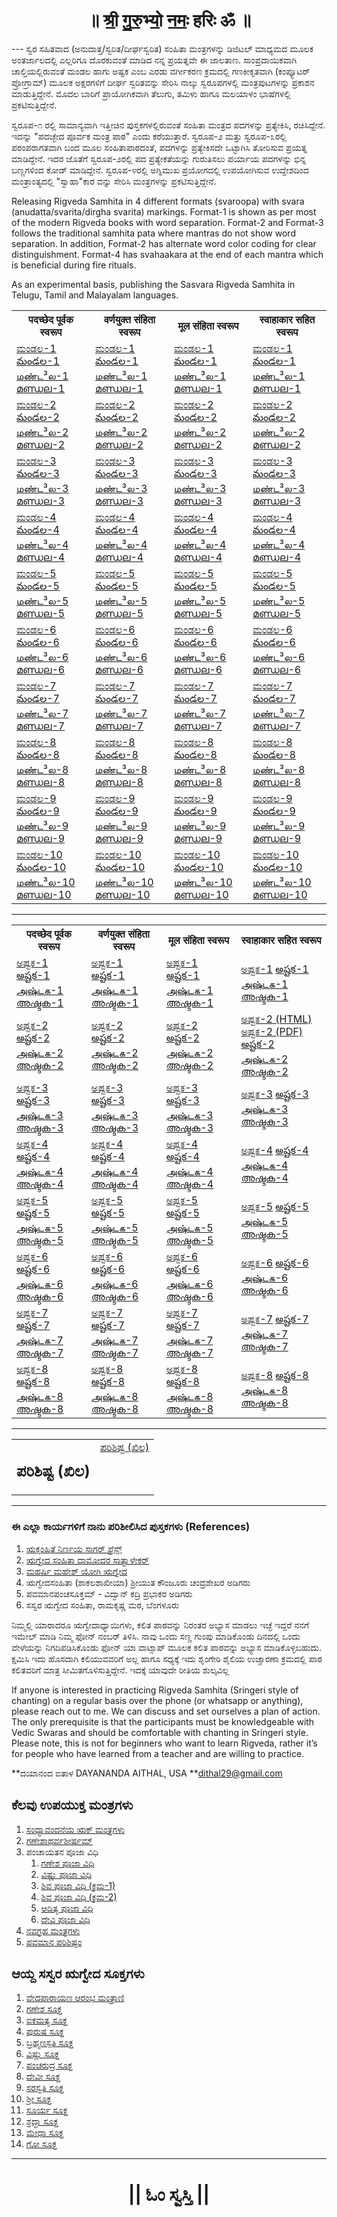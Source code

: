 <center><h1>॥ श्री॒ गु॒रु॒भ्यो॒ न॒मः॒ हरिः ॐ ॥</h1></center>
---
ಸ್ವರ ಸಹಿತವಾದ (ಅನುದಾತ್ತ/ಸ್ವರಿತ/ದೀರ್ಘಸ್ವರಿತ) ಸಂಹಿತಾ ಮಂತ್ರಗಳನ್ನು ಡಿಜಿಟಲ್ ಮಾಧ್ಯಮದ ಮೂಲಕ ಅಂತರ್ಜಾಲದಲ್ಲಿ ಎಲ್ಲರಿಗೂ ದೊರಕುವಂತೆ ಮಾಡಿದ ನನ್ನ ಪ್ರಯತ್ನವೇ ಈ ಜಾಲತಾಣ. ಸಾಂಪ್ರದಾಯಿಕವಾಗಿ ಚಾಲ್ತಿಯಲ್ಲಿರುವಂತೆ ಮಂಡಲ ಹಾಗು ಅಷ್ಟಕ ಎಂಬ ಎರಡು ವರ್ಗೀಕರಣ ಕ್ರಮದಲ್ಲಿ ಗಣಕೀಕೃತವಾಗಿ (ಕಂಪ್ಯೂಟರ್ ಪ್ರೋಗ್ರಾಮ್) ಮೂಲಕ ಅಕ್ಷರಗಳಿಗೆ ದೀರ್ಘ ಸ್ವರಿತವನ್ನು ಸೇರಿಸಿ ನಾಲ್ಕು ಸ್ವರೂಪಗಳಲ್ಲಿ ಮಂತ್ರಪುಟಗಳನ್ನು ಪ್ರಕಾಶನ ಮಾಡುತ್ತಿದ್ದೇನೆ. ಮೊದಲ ಬಾರಿಗೆ ಪ್ರಾಯೋಗಿಕವಾಗಿ ತೆಲುಗು, ತಮಿಳು ಹಾಗೂ ಮಲಯಾಳಂ ಭಾಷೆಗಳಲ್ಲಿ ಪ್ರಕಟಿಸುತ್ತಿದ್ದೇನೆ.

ಸ್ವರೂಪ-೧ ರಲ್ಲಿ ಸಾಮಾನ್ಯವಾಗಿ ಇತ್ತೀಚಿನ ಪುಸ್ತಕಗಳಲ್ಲಿರುವಂತೆ ಸಂಹಿತಾ ಮಂತ್ರದ ಪದಗಳನ್ನು ಪ್ರತ್ಯೇಕಿಸಿ, ರಚಿಸಿದ್ದೇನೆ. ಇದನ್ನು "ಪದಚ್ಛೇದ ಪೂರ್ವಕ ಮಂತ್ರ ಪಾಠ" ಎಂದು ಕರೆಯುತ್ತಾರೆ. ಸ್ವರೂಪ-೨ ಮತ್ತು ಸ್ವರೂಪ-೩ರಲ್ಲಿ ಪರಂಪರಾಗತವಾಗಿ ಬಂದ ಮೂಲ ಸಂಹಿತಾಪಾಠದಂತೆ, ಪದಗಳನ್ನು ಪ್ರತ್ಯೇಕಿಸದೇ ಒಟ್ಟಾಗಿಸಿ ತೋರಿಸುವ ಪ್ರಯತ್ನ ಮಾಡಿದ್ದೇನೆ. ಇದರ ಜೊತೆಗೆ ಸ್ವರೂಪ-೨ರಲ್ಲಿ ಪದ ಪ್ರತ್ಯೇಕತೆಯನ್ನು ಗುರುತಿಸಲು ಪರ್ಯಾಯ ಪದಗಳನ್ನು ಭಿನ್ನ ಬಣ್ಣಗಳಿಂದ ಕೋಡ್ ಮಾಡಿದ್ದೇನೆ. ಸ್ವರೂಪ-೪ರಲ್ಲಿ ಅಗ್ನಿಮುಖ ಪ್ರಯೋಗದಲ್ಲಿ ಉಪಯೋಗಿಸುವ ಉದ್ದೇಶದಿಂದ ಮಂತ್ರಾಂತ್ಯದಲ್ಲಿ "ಸ್ವಾಹಾ"ಕಾರ ವನ್ನು ಸೇರಿಸಿ ಮಂತ್ರಗಳನ್ನು ಪ್ರಕಟಿಸುತ್ತಿದ್ದೇನೆ.

Releasing Rigveda Samhita in 4 different formats (svaroopa) with svara (anudatta/svarita/dirgha svarita) markings. Format-1 is shown as per most of the modern Rigveda books with word separation. Format-2 and Format-3 follows the traditional samhita pata where mantras do not show word separation. In addition, Format-2 has alternate word color coding for clear distinguishment. Format-4 has svahaakara at the end of each mantra which is beneficial during fire rituals.

As an experimental basis, publishing the Sasvara Rigveda Samhita in Telugu, Tamil and Malayalam languages.

<table style="width:100%">
	<tr>
		<th>पदच्छेद पूर्वक स्वरूप</th>
		<th>वर्णयुक्त संहिता स्वरूप</th>
		<th>मूल संहिता स्वरूप</th>
		<th>स्वाहाकार सहित स्वरूप</th>
	</tr>
	<tr>
		<td>
			<a href="https://daithal.github.io/saswara-rigveda/Rigveda/SamhitaPatha/Kannada/Mandala/Format1/RVS-Kannada-F1-M01.html">ಮಂಡಲ-1</a>
			<a href="https://daithal.github.io/saswara-rigveda/Rigveda/SamhitaPatha/Telugu/Mandala/Format1/RVS-Telugu-F1-M01.html">మండల-1</a>
			<a href="https://daithal.github.io/saswara-rigveda/Rigveda/SamhitaPatha/Tamil/Mandala/Format1/RVS-Tamil-F1-M01.html">மண்ட³ல-1</a>
			<a href="https://daithal.github.io/saswara-rigveda/Rigveda/SamhitaPatha/Malayalam/Mandala/Format1/RVS-Malayalam-F1-M01.html">മണ്ഡല-1</a>
		</td>
		<td>
			<a href="https://daithal.github.io/saswara-rigveda/Rigveda/SamhitaPatha/Kannada/Mandala/Format2/RVS-Kannada-F2-M01.html">ಮಂಡಲ-1</a>
			<a href="https://daithal.github.io/saswara-rigveda/Rigveda/SamhitaPatha/Telugu/Mandala/Format2/RVS-Telugu-F2-M01.html">మండల-1</a>
			<a href="https://daithal.github.io/saswara-rigveda/Rigveda/SamhitaPatha/Tamil/Mandala/Format2/RVS-Tamil-F2-M01.html">மண்ட³ல-1</a>
			<a href="https://daithal.github.io/saswara-rigveda/Rigveda/SamhitaPatha/Malayalam/Mandala/Format2/RVS-Malayalam-F2-M01.html">മണ്ഡല-1</a>
		</td>
		<td>
			<a href="https://daithal.github.io/saswara-rigveda/Rigveda/SamhitaPatha/Kannada/Mandala/Format3/RVS-Kannada-F3-M01.html">ಮಂಡಲ-1</a>
			<a href="https://daithal.github.io/saswara-rigveda/Rigveda/SamhitaPatha/Telugu/Mandala/Format3/RVS-Telugu-F3-M01.html">మండల-1</a>
			<a href="https://daithal.github.io/saswara-rigveda/Rigveda/SamhitaPatha/Tamil/Mandala/Format3/RVS-Tamil-F3-M01.html">மண்ட³ல-1</a>
			<a href="https://daithal.github.io/saswara-rigveda/Rigveda/SamhitaPatha/Malayalam/Mandala/Format3/RVS-Malayalam-F3-M01.html">മണ്ഡല-1</a>
		</td>
		<td>
			<a href="https://daithal.github.io/saswara-rigveda/Rigveda/SamhitaPatha/Kannada/Mandala/Format4/RVS-Kannada-F4-M01.html">ಮಂಡಲ-1</a>
			<a href="https://daithal.github.io/saswara-rigveda/Rigveda/SamhitaPatha/Telugu/Mandala/Format4/RVS-Telugu-F4-M01.html">మండల-1</a>
			<a href="https://daithal.github.io/saswara-rigveda/Rigveda/SamhitaPatha/Tamil/Mandala/Format4/RVS-Tamil-F4-M01.html">மண்ட³ல-1</a>
			<a href="https://daithal.github.io/saswara-rigveda/Rigveda/SamhitaPatha/Malayalam/Mandala/Format4/RVS-Malayalam-F4-M01.html">മണ്ഡല-1</a>
		</td>
	</tr>
	<tr>
		<td>
			<a href="https://daithal.github.io/saswara-rigveda/Rigveda/SamhitaPatha/Kannada/Mandala/Format1/RVS-Kannada-F1-M02.html">ಮಂಡಲ-2</a>
			<a href="https://daithal.github.io/saswara-rigveda/Rigveda/SamhitaPatha/Telugu/Mandala/Format1/RVS-Telugu-F1-M02.html">మండల-2</a>
			<a href="https://daithal.github.io/saswara-rigveda/Rigveda/SamhitaPatha/Tamil/Mandala/Format1/RVS-Tamil-F1-M02.html">மண்ட³ல-2</a>
			<a href="https://daithal.github.io/saswara-rigveda/Rigveda/SamhitaPatha/Malayalam/Mandala/Format1/RVS-Malayalam-F1-M02.html">മണ്ഡല-2</a>
		</td>
		<td>
			<a href="https://daithal.github.io/saswara-rigveda/Rigveda/SamhitaPatha/Kannada/Mandala/Format2/RVS-Kannada-F2-M02.html">ಮಂಡಲ-2</a>
			<a href="https://daithal.github.io/saswara-rigveda/Rigveda/SamhitaPatha/Telugu/Mandala/Format2/RVS-Telugu-F2-M02.html">మండల-2</a>
			<a href="https://daithal.github.io/saswara-rigveda/Rigveda/SamhitaPatha/Tamil/Mandala/Format2/RVS-Tamil-F2-M02.html">மண்ட³ல-2</a>
			<a href="https://daithal.github.io/saswara-rigveda/Rigveda/SamhitaPatha/Malayalam/Mandala/Format2/RVS-Malayalam-F2-M02.html">മണ്ഡല-2</a>
		</td>
		<td>
			<a href="https://daithal.github.io/saswara-rigveda/Rigveda/SamhitaPatha/Kannada/Mandala/Format3/RVS-Kannada-F3-M02.html">ಮಂಡಲ-2</a>
			<a href="https://daithal.github.io/saswara-rigveda/Rigveda/SamhitaPatha/Telugu/Mandala/Format3/RVS-Telugu-F3-M02.html">మండల-2</a>
			<a href="https://daithal.github.io/saswara-rigveda/Rigveda/SamhitaPatha/Tamil/Mandala/Format3/RVS-Tamil-F3-M02.html">மண்ட³ல-2</a>
			<a href="https://daithal.github.io/saswara-rigveda/Rigveda/SamhitaPatha/Malayalam/Mandala/Format3/RVS-Malayalam-F3-M02.html">മണ്ഡല-2</a>
		</td>
		<td>
			<a href="https://daithal.github.io/saswara-rigveda/Rigveda/SamhitaPatha/Kannada/Mandala/Format4/RVS-Kannada-F4-M02.html">ಮಂಡಲ-2</a>
			<a href="https://daithal.github.io/saswara-rigveda/Rigveda/SamhitaPatha/Telugu/Mandala/Format4/RVS-Telugu-F4-M02.html">మండల-2</a>
			<a href="https://daithal.github.io/saswara-rigveda/Rigveda/SamhitaPatha/Tamil/Mandala/Format4/RVS-Tamil-F4-M02.html">மண்ட³ல-2</a>
			<a href="https://daithal.github.io/saswara-rigveda/Rigveda/SamhitaPatha/Malayalam/Mandala/Format4/RVS-Malayalam-F4-M02.html">മണ്ഡല-2</a>
		</td>
	</tr>
	<tr>
		<td>
			<a href="https://daithal.github.io/saswara-rigveda/Rigveda/SamhitaPatha/Kannada/Mandala/Format1/RVS-Kannada-F1-M03.html">ಮಂಡಲ-3</a>
			<a href="https://daithal.github.io/saswara-rigveda/Rigveda/SamhitaPatha/Telugu/Mandala/Format1/RVS-Telugu-F1-M03.html">మండల-3</a>
			<a href="https://daithal.github.io/saswara-rigveda/Rigveda/SamhitaPatha/Tamil/Mandala/Format1/RVS-Tamil-F1-M03.html">மண்ட³ல-3</a>
			<a href="https://daithal.github.io/saswara-rigveda/Rigveda/SamhitaPatha/Malayalam/Mandala/Format1/RVS-Malayalam-F1-M03.html">മണ്ഡല-3</a>
		</td>
		<td>
			<a href="https://daithal.github.io/saswara-rigveda/Rigveda/SamhitaPatha/Kannada/Mandala/Format2/RVS-Kannada-F2-M03.html">ಮಂಡಲ-3</a>
			<a href="https://daithal.github.io/saswara-rigveda/Rigveda/SamhitaPatha/Telugu/Mandala/Format2/RVS-Telugu-F2-M03.html">మండల-3</a>
			<a href="https://daithal.github.io/saswara-rigveda/Rigveda/SamhitaPatha/Tamil/Mandala/Format2/RVS-Tamil-F2-M03.html">மண்ட³ல-3</a>
			<a href="https://daithal.github.io/saswara-rigveda/Rigveda/SamhitaPatha/Malayalam/Mandala/Format2/RVS-Malayalam-F2-M03.html">മണ്ഡല-3</a>
		</td>
		<td>
			<a href="https://daithal.github.io/saswara-rigveda/Rigveda/SamhitaPatha/Kannada/Mandala/Format3/RVS-Kannada-F3-M03.html">ಮಂಡಲ-3</a>
			<a href="https://daithal.github.io/saswara-rigveda/Rigveda/SamhitaPatha/Telugu/Mandala/Format3/RVS-Telugu-F3-M03.html">మండల-3</a>
			<a href="https://daithal.github.io/saswara-rigveda/Rigveda/SamhitaPatha/Tamil/Mandala/Format3/RVS-Tamil-F3-M03.html">மண்ட³ல-3</a>
			<a href="https://daithal.github.io/saswara-rigveda/Rigveda/SamhitaPatha/Malayalam/Mandala/Format3/RVS-Malayalam-F3-M03.html">മണ്ഡല-3</a>
		</td>
		<td>
			<a href="https://daithal.github.io/saswara-rigveda/Rigveda/SamhitaPatha/Kannada/Mandala/Format4/RVS-Kannada-F4-M03.html">ಮಂಡಲ-3</a>
			<a href="https://daithal.github.io/saswara-rigveda/Rigveda/SamhitaPatha/Telugu/Mandala/Format4/RVS-Telugu-F4-M03.html">మండల-3</a>
			<a href="https://daithal.github.io/saswara-rigveda/Rigveda/SamhitaPatha/Tamil/Mandala/Format4/RVS-Tamil-F4-M03.html">மண்ட³ல-3</a>
			<a href="https://daithal.github.io/saswara-rigveda/Rigveda/SamhitaPatha/Malayalam/Mandala/Format4/RVS-Malayalam-F4-M03.html">മണ്ഡല-3</a>
		</td>
	</tr>
	<tr>
		<td>
			<a href="https://daithal.github.io/saswara-rigveda/Rigveda/SamhitaPatha/Kannada/Mandala/Format1/RVS-Kannada-F1-M04.html">ಮಂಡಲ-4</a>
			<a href="https://daithal.github.io/saswara-rigveda/Rigveda/SamhitaPatha/Telugu/Mandala/Format1/RVS-Telugu-F1-M04.html">మండల-4</a>
			<a href="https://daithal.github.io/saswara-rigveda/Rigveda/SamhitaPatha/Tamil/Mandala/Format1/RVS-Tamil-F1-M04.html">மண்ட³ல-4</a>
			<a href="https://daithal.github.io/saswara-rigveda/Rigveda/SamhitaPatha/Malayalam/Mandala/Format1/RVS-Malayalam-F1-M04.html">മണ്ഡല-4</a>
		</td>
		<td>
			<a href="https://daithal.github.io/saswara-rigveda/Rigveda/SamhitaPatha/Kannada/Mandala/Format2/RVS-Kannada-F2-M04.html">ಮಂಡಲ-4</a>
			<a href="https://daithal.github.io/saswara-rigveda/Rigveda/SamhitaPatha/Telugu/Mandala/Format2/RVS-Telugu-F2-M04.html">మండల-4</a>
			<a href="https://daithal.github.io/saswara-rigveda/Rigveda/SamhitaPatha/Tamil/Mandala/Format2/RVS-Tamil-F2-M04.html">மண்ட³ல-4</a>
			<a href="https://daithal.github.io/saswara-rigveda/Rigveda/SamhitaPatha/Malayalam/Mandala/Format2/RVS-Malayalam-F2-M04.html">മണ്ഡല-4</a>
		</td>
		<td>
			<a href="https://daithal.github.io/saswara-rigveda/Rigveda/SamhitaPatha/Kannada/Mandala/Format3/RVS-Kannada-F3-M04.html">ಮಂಡಲ-4</a>
			<a href="https://daithal.github.io/saswara-rigveda/Rigveda/SamhitaPatha/Telugu/Mandala/Format3/RVS-Telugu-F3-M04.html">మండల-4</a>
			<a href="https://daithal.github.io/saswara-rigveda/Rigveda/SamhitaPatha/Tamil/Mandala/Format3/RVS-Tamil-F3-M04.html">மண்ட³ல-4</a>
			<a href="https://daithal.github.io/saswara-rigveda/Rigveda/SamhitaPatha/Malayalam/Mandala/Format3/RVS-Malayalam-F3-M04.html">മണ്ഡല-4</a>
		</td>
		<td>
			<a href="https://daithal.github.io/saswara-rigveda/Rigveda/SamhitaPatha/Kannada/Mandala/Format4/RVS-Kannada-F4-M04.html">ಮಂಡಲ-4</a>
			<a href="https://daithal.github.io/saswara-rigveda/Rigveda/SamhitaPatha/Telugu/Mandala/Format4/RVS-Telugu-F4-M04.html">మండల-4</a>
			<a href="https://daithal.github.io/saswara-rigveda/Rigveda/SamhitaPatha/Tamil/Mandala/Format4/RVS-Tamil-F4-M04.html">மண்ட³ல-4</a>
			<a href="https://daithal.github.io/saswara-rigveda/Rigveda/SamhitaPatha/Malayalam/Mandala/Format4/RVS-Malayalam-F4-M04.html">മണ്ഡല-4</a>
		</td>
	</tr>
	<tr>
		<td>
			<a href="https://daithal.github.io/saswara-rigveda/Rigveda/SamhitaPatha/Kannada/Mandala/Format1/RVS-Kannada-F1-M05.html">ಮಂಡಲ-5</a>
			<a href="https://daithal.github.io/saswara-rigveda/Rigveda/SamhitaPatha/Telugu/Mandala/Format1/RVS-Telugu-F1-M05.html">మండల-5</a>
			<a href="https://daithal.github.io/saswara-rigveda/Rigveda/SamhitaPatha/Tamil/Mandala/Format1/RVS-Tamil-F1-M05.html">மண்ட³ல-5</a>
			<a href="https://daithal.github.io/saswara-rigveda/Rigveda/SamhitaPatha/Malayalam/Mandala/Format1/RVS-Malayalam-F1-M05.html">മണ്ഡല-5</a>
		</td>
		<td>
			<a href="https://daithal.github.io/saswara-rigveda/Rigveda/SamhitaPatha/Kannada/Mandala/Format2/RVS-Kannada-F2-M05.html">ಮಂಡಲ-5</a>
			<a href="https://daithal.github.io/saswara-rigveda/Rigveda/SamhitaPatha/Telugu/Mandala/Format2/RVS-Telugu-F2-M05.html">మండల-5</a>
			<a href="https://daithal.github.io/saswara-rigveda/Rigveda/SamhitaPatha/Tamil/Mandala/Format2/RVS-Tamil-F2-M05.html">மண்ட³ல-5</a>
			<a href="https://daithal.github.io/saswara-rigveda/Rigveda/SamhitaPatha/Malayalam/Mandala/Format2/RVS-Malayalam-F2-M05.html">മണ്ഡല-5</a>
		</td>
		<td>
			<a href="https://daithal.github.io/saswara-rigveda/Rigveda/SamhitaPatha/Kannada/Mandala/Format3/RVS-Kannada-F3-M05.html">ಮಂಡಲ-5</a>
			<a href="https://daithal.github.io/saswara-rigveda/Rigveda/SamhitaPatha/Telugu/Mandala/Format3/RVS-Telugu-F3-M05.html">మండల-5</a>
			<a href="https://daithal.github.io/saswara-rigveda/Rigveda/SamhitaPatha/Tamil/Mandala/Format3/RVS-Tamil-F3-M05.html">மண்ட³ல-5</a>
			<a href="https://daithal.github.io/saswara-rigveda/Rigveda/SamhitaPatha/Malayalam/Mandala/Format3/RVS-Malayalam-F3-M05.html">മണ്ഡല-5</a>
		</td>
		<td>
			<a href="https://daithal.github.io/saswara-rigveda/Rigveda/SamhitaPatha/Kannada/Mandala/Format4/RVS-Kannada-F4-M05.html">ಮಂಡಲ-5</a>
			<a href="https://daithal.github.io/saswara-rigveda/Rigveda/SamhitaPatha/Telugu/Mandala/Format4/RVS-Telugu-F4-M05.html">మండల-5</a>
			<a href="https://daithal.github.io/saswara-rigveda/Rigveda/SamhitaPatha/Tamil/Mandala/Format4/RVS-Tamil-F4-M05.html">மண்ட³ல-5</a>
			<a href="https://daithal.github.io/saswara-rigveda/Rigveda/SamhitaPatha/Malayalam/Mandala/Format4/RVS-Malayalam-F4-M05.html">മണ്ഡല-5</a>
		</td>
	</tr>
	<tr>
		<td>
			<a href="https://daithal.github.io/saswara-rigveda/Rigveda/SamhitaPatha/Kannada/Mandala/Format1/RVS-Kannada-F1-M06.html">ಮಂಡಲ-6</a>
			<a href="https://daithal.github.io/saswara-rigveda/Rigveda/SamhitaPatha/Telugu/Mandala/Format1/RVS-Telugu-F1-M06.html">మండల-6</a>
			<a href="https://daithal.github.io/saswara-rigveda/Rigveda/SamhitaPatha/Tamil/Mandala/Format1/RVS-Tamil-F1-M06.html">மண்ட³ல-6</a>
			<a href="https://daithal.github.io/saswara-rigveda/Rigveda/SamhitaPatha/Malayalam/Mandala/Format1/RVS-Malayalam-F1-M06.html">മണ്ഡല-6</a>
		</td>
		<td>
			<a href="https://daithal.github.io/saswara-rigveda/Rigveda/SamhitaPatha/Kannada/Mandala/Format2/RVS-Kannada-F2-M06.html">ಮಂಡಲ-6</a>
			<a href="https://daithal.github.io/saswara-rigveda/Rigveda/SamhitaPatha/Telugu/Mandala/Format2/RVS-Telugu-F2-M06.html">మండల-6</a>
			<a href="https://daithal.github.io/saswara-rigveda/Rigveda/SamhitaPatha/Tamil/Mandala/Format2/RVS-Tamil-F2-M06.html">மண்ட³ல-6</a>
			<a href="https://daithal.github.io/saswara-rigveda/Rigveda/SamhitaPatha/Malayalam/Mandala/Format2/RVS-Malayalam-F2-M06.html">മണ്ഡല-6</a>
		</td>
		<td>
			<a href="https://daithal.github.io/saswara-rigveda/Rigveda/SamhitaPatha/Kannada/Mandala/Format3/RVS-Kannada-F3-M06.html">ಮಂಡಲ-6</a>
			<a href="https://daithal.github.io/saswara-rigveda/Rigveda/SamhitaPatha/Telugu/Mandala/Format3/RVS-Telugu-F3-M06.html">మండల-6</a>
			<a href="https://daithal.github.io/saswara-rigveda/Rigveda/SamhitaPatha/Tamil/Mandala/Format3/RVS-Tamil-F3-M06.html">மண்ட³ல-6</a>
			<a href="https://daithal.github.io/saswara-rigveda/Rigveda/SamhitaPatha/Malayalam/Mandala/Format3/RVS-Malayalam-F3-M06.html">മണ്ഡല-6</a>
		</td>
		<td>
			<a href="https://daithal.github.io/saswara-rigveda/Rigveda/SamhitaPatha/Kannada/Mandala/Format4/RVS-Kannada-F4-M06.html">ಮಂಡಲ-6</a>
			<a href="https://daithal.github.io/saswara-rigveda/Rigveda/SamhitaPatha/Telugu/Mandala/Format4/RVS-Telugu-F4-M06.html">మండల-6</a>
			<a href="https://daithal.github.io/saswara-rigveda/Rigveda/SamhitaPatha/Tamil/Mandala/Format4/RVS-Tamil-F4-M06.html">மண்ட³ல-6</a>
			<a href="https://daithal.github.io/saswara-rigveda/Rigveda/SamhitaPatha/Malayalam/Mandala/Format4/RVS-Malayalam-F4-M06.html">മണ്ഡല-6</a>
		</td>
	</tr>
	<tr>
		<td>
			<a href="https://daithal.github.io/saswara-rigveda/Rigveda/SamhitaPatha/Kannada/Mandala/Format1/RVS-Kannada-F1-M07.html">ಮಂಡಲ-7</a>
			<a href="https://daithal.github.io/saswara-rigveda/Rigveda/SamhitaPatha/Telugu/Mandala/Format1/RVS-Telugu-F1-M07.html">మండల-7</a>
			<a href="https://daithal.github.io/saswara-rigveda/Rigveda/SamhitaPatha/Tamil/Mandala/Format1/RVS-Tamil-F1-M07.html">மண்ட³ல-7</a>
			<a href="https://daithal.github.io/saswara-rigveda/Rigveda/SamhitaPatha/Malayalam/Mandala/Format1/RVS-Malayalam-F1-M07.html">മണ്ഡല-7</a>
		</td>
		<td>
			<a href="https://daithal.github.io/saswara-rigveda/Rigveda/SamhitaPatha/Kannada/Mandala/Format2/RVS-Kannada-F2-M07.html">ಮಂಡಲ-7</a>
			<a href="https://daithal.github.io/saswara-rigveda/Rigveda/SamhitaPatha/Telugu/Mandala/Format2/RVS-Telugu-F2-M07.html">మండల-7</a>
			<a href="https://daithal.github.io/saswara-rigveda/Rigveda/SamhitaPatha/Tamil/Mandala/Format2/RVS-Tamil-F2-M07.html">மண்ட³ல-7</a>
			<a href="https://daithal.github.io/saswara-rigveda/Rigveda/SamhitaPatha/Malayalam/Mandala/Format2/RVS-Malayalam-F2-M07.html">മണ്ഡല-7</a>
		</td>
		<td>
			<a href="https://daithal.github.io/saswara-rigveda/Rigveda/SamhitaPatha/Kannada/Mandala/Format3/RVS-Kannada-F3-M07.html">ಮಂಡಲ-7</a>
			<a href="https://daithal.github.io/saswara-rigveda/Rigveda/SamhitaPatha/Telugu/Mandala/Format3/RVS-Telugu-F3-M07.html">మండల-7</a>
			<a href="https://daithal.github.io/saswara-rigveda/Rigveda/SamhitaPatha/Tamil/Mandala/Format3/RVS-Tamil-F3-M07.html">மண்ட³ல-7</a>
			<a href="https://daithal.github.io/saswara-rigveda/Rigveda/SamhitaPatha/Malayalam/Mandala/Format3/RVS-Malayalam-F3-M07.html">മണ്ഡല-7</a>
		</td>
		<td>
			<a href="https://daithal.github.io/saswara-rigveda/Rigveda/SamhitaPatha/Kannada/Mandala/Format4/RVS-Kannada-F4-M07.html">ಮಂಡಲ-7</a>
			<a href="https://daithal.github.io/saswara-rigveda/Rigveda/SamhitaPatha/Telugu/Mandala/Format4/RVS-Telugu-F4-M07.html">మండల-7</a>
			<a href="https://daithal.github.io/saswara-rigveda/Rigveda/SamhitaPatha/Tamil/Mandala/Format4/RVS-Tamil-F4-M07.html">மண்ட³ல-7</a>
			<a href="https://daithal.github.io/saswara-rigveda/Rigveda/SamhitaPatha/Malayalam/Mandala/Format4/RVS-Malayalam-F4-M07.html">മണ്ഡല-7</a>
		</td>
	</tr>
	<tr>
		<td>
			<a href="https://daithal.github.io/saswara-rigveda/Rigveda/SamhitaPatha/Kannada/Mandala/Format1/RVS-Kannada-F1-M08.html">ಮಂಡಲ-8</a>
			<a href="https://daithal.github.io/saswara-rigveda/Rigveda/SamhitaPatha/Telugu/Mandala/Format1/RVS-Telugu-F1-M08.html">మండల-8</a>
			<a href="https://daithal.github.io/saswara-rigveda/Rigveda/SamhitaPatha/Tamil/Mandala/Format1/RVS-Tamil-F1-M08.html">மண்ட³ல-8</a>
			<a href="https://daithal.github.io/saswara-rigveda/Rigveda/SamhitaPatha/Malayalam/Mandala/Format1/RVS-Malayalam-F1-M08.html">മണ്ഡല-8</a>
		</td>
		<td>
			<a href="https://daithal.github.io/saswara-rigveda/Rigveda/SamhitaPatha/Kannada/Mandala/Format2/RVS-Kannada-F2-M08.html">ಮಂಡಲ-8</a>
			<a href="https://daithal.github.io/saswara-rigveda/Rigveda/SamhitaPatha/Telugu/Mandala/Format2/RVS-Telugu-F2-M08.html">మండల-8</a>
			<a href="https://daithal.github.io/saswara-rigveda/Rigveda/SamhitaPatha/Tamil/Mandala/Format2/RVS-Tamil-F2-M08.html">மண்ட³ல-8</a>
			<a href="https://daithal.github.io/saswara-rigveda/Rigveda/SamhitaPatha/Malayalam/Mandala/Format2/RVS-Malayalam-F2-M08.html">മണ്ഡല-8</a>
		</td>
		<td>
			<a href="https://daithal.github.io/saswara-rigveda/Rigveda/SamhitaPatha/Kannada/Mandala/Format3/RVS-Kannada-F3-M08.html">ಮಂಡಲ-8</a>
			<a href="https://daithal.github.io/saswara-rigveda/Rigveda/SamhitaPatha/Telugu/Mandala/Format3/RVS-Telugu-F3-M08.html">మండల-8</a>
			<a href="https://daithal.github.io/saswara-rigveda/Rigveda/SamhitaPatha/Tamil/Mandala/Format3/RVS-Tamil-F3-M08.html">மண்ட³ல-8</a>
			<a href="https://daithal.github.io/saswara-rigveda/Rigveda/SamhitaPatha/Malayalam/Mandala/Format3/RVS-Malayalam-F3-M08.html">മണ്ഡല-8</a>
		</td>
		<td>
			<a href="https://daithal.github.io/saswara-rigveda/Rigveda/SamhitaPatha/Kannada/Mandala/Format4/RVS-Kannada-F4-M08.html">ಮಂಡಲ-8</a>
			<a href="https://daithal.github.io/saswara-rigveda/Rigveda/SamhitaPatha/Telugu/Mandala/Format4/RVS-Telugu-F4-M08.html">మండల-8</a>
			<a href="https://daithal.github.io/saswara-rigveda/Rigveda/SamhitaPatha/Tamil/Mandala/Format4/RVS-Tamil-F4-M08.html">மண்ட³ல-8</a>
			<a href="https://daithal.github.io/saswara-rigveda/Rigveda/SamhitaPatha/Malayalam/Mandala/Format4/RVS-Malayalam-F4-M08.html">മണ്ഡല-8</a>
		</td>
	</tr>
	<tr>
		<td>
			<a href="https://daithal.github.io/saswara-rigveda/Rigveda/SamhitaPatha/Kannada/Mandala/Format1/RVS-Kannada-F1-M09.html">ಮಂಡಲ-9</a>
			<a href="https://daithal.github.io/saswara-rigveda/Rigveda/SamhitaPatha/Telugu/Mandala/Format1/RVS-Telugu-F1-M09.html">మండల-9</a>
			<a href="https://daithal.github.io/saswara-rigveda/Rigveda/SamhitaPatha/Tamil/Mandala/Format1/RVS-Tamil-F1-M09.html">மண்ட³ல-9</a>
			<a href="https://daithal.github.io/saswara-rigveda/Rigveda/SamhitaPatha/Malayalam/Mandala/Format1/RVS-Malayalam-F1-M09.html">മണ്ഡല-9</a>
		</td>
		<td>
			<a href="https://daithal.github.io/saswara-rigveda/Rigveda/SamhitaPatha/Kannada/Mandala/Format2/RVS-Kannada-F2-M09.html">ಮಂಡಲ-9</a>
			<a href="https://daithal.github.io/saswara-rigveda/Rigveda/SamhitaPatha/Telugu/Mandala/Format2/RVS-Telugu-F2-M09.html">మండల-9</a>
			<a href="https://daithal.github.io/saswara-rigveda/Rigveda/SamhitaPatha/Tamil/Mandala/Format2/RVS-Tamil-F2-M09.html">மண்ட³ல-9</a>
			<a href="https://daithal.github.io/saswara-rigveda/Rigveda/SamhitaPatha/Malayalam/Mandala/Format2/RVS-Malayalam-F2-M09.html">മണ്ഡല-9</a>
		</td>
		<td>
			<a href="https://daithal.github.io/saswara-rigveda/Rigveda/SamhitaPatha/Kannada/Mandala/Format3/RVS-Kannada-F3-M09.html">ಮಂಡಲ-9</a>
			<a href="https://daithal.github.io/saswara-rigveda/Rigveda/SamhitaPatha/Telugu/Mandala/Format3/RVS-Telugu-F3-M09.html">మండల-9</a>
			<a href="https://daithal.github.io/saswara-rigveda/Rigveda/SamhitaPatha/Tamil/Mandala/Format3/RVS-Tamil-F3-M09.html">மண்ட³ல-9</a>
			<a href="https://daithal.github.io/saswara-rigveda/Rigveda/SamhitaPatha/Malayalam/Mandala/Format3/RVS-Malayalam-F3-M09.html">മണ്ഡല-9</a>
		</td>
		<td>
			<a href="https://daithal.github.io/saswara-rigveda/Rigveda/SamhitaPatha/Kannada/Mandala/Format4/RVS-Kannada-F4-M09.html">ಮಂಡಲ-9</a>
			<a href="https://daithal.github.io/saswara-rigveda/Rigveda/SamhitaPatha/Telugu/Mandala/Format4/RVS-Telugu-F4-M09.html">మండల-9</a>
			<a href="https://daithal.github.io/saswara-rigveda/Rigveda/SamhitaPatha/Tamil/Mandala/Format4/RVS-Tamil-F4-M09.html">மண்ட³ல-9</a>
			<a href="https://daithal.github.io/saswara-rigveda/Rigveda/SamhitaPatha/Malayalam/Mandala/Format4/RVS-Malayalam-F4-M09.html">മണ്ഡല-9</a>
		</td>
	</tr>
	<tr>
		<td>
			<a href="https://daithal.github.io/saswara-rigveda/Rigveda/SamhitaPatha/Kannada/Mandala/Format1/RVS-Kannada-F1-M10.html">ಮಂಡಲ-10</a>
			<a href="https://daithal.github.io/saswara-rigveda/Rigveda/SamhitaPatha/Telugu/Mandala/Format1/RVS-Telugu-F1-M10.html">మండల-10</a>
			<a href="https://daithal.github.io/saswara-rigveda/Rigveda/SamhitaPatha/Tamil/Mandala/Format1/RVS-Tamil-F1-M10.html">மண்ட³ல-10</a>
			<a href="https://daithal.github.io/saswara-rigveda/Rigveda/SamhitaPatha/Malayalam/Mandala/Format1/RVS-Malayalam-F1-M10.html">മണ്ഡല-10</a>
		</td>
		<td>
			<a href="https://daithal.github.io/saswara-rigveda/Rigveda/SamhitaPatha/Kannada/Mandala/Format2/RVS-Kannada-F2-M10.html">ಮಂಡಲ-10</a>
			<a href="https://daithal.github.io/saswara-rigveda/Rigveda/SamhitaPatha/Telugu/Mandala/Format2/RVS-Telugu-F2-M10.html">మండల-10</a>
			<a href="https://daithal.github.io/saswara-rigveda/Rigveda/SamhitaPatha/Tamil/Mandala/Format2/RVS-Tamil-F2-M10.html">மண்ட³ல-10</a>
			<a href="https://daithal.github.io/saswara-rigveda/Rigveda/SamhitaPatha/Malayalam/Mandala/Format2/RVS-Malayalam-F2-M10.html">മണ്ഡല-10</a>
		</td>
		<td>
			<a href="https://daithal.github.io/saswara-rigveda/Rigveda/SamhitaPatha/Kannada/Mandala/Format3/RVS-Kannada-F3-M10.html">ಮಂಡಲ-10</a>
			<a href="https://daithal.github.io/saswara-rigveda/Rigveda/SamhitaPatha/Telugu/Mandala/Format3/RVS-Telugu-F3-M10.html">మండల-10</a>
			<a href="https://daithal.github.io/saswara-rigveda/Rigveda/SamhitaPatha/Tamil/Mandala/Format3/RVS-Tamil-F3-M10.html">மண்ட³ல-10</a>
			<a href="https://daithal.github.io/saswara-rigveda/Rigveda/SamhitaPatha/Malayalam/Mandala/Format3/RVS-Malayalam-F3-M10.html">മണ്ഡല-10</a>
		</td>
		<td>
			<a href="https://daithal.github.io/saswara-rigveda/Rigveda/SamhitaPatha/Kannada/Mandala/Format4/RVS-Kannada-F4-M10.html">ಮಂಡಲ-10</a>
			<a href="https://daithal.github.io/saswara-rigveda/Rigveda/SamhitaPatha/Telugu/Mandala/Format4/RVS-Telugu-F4-M10.html">మండల-10</a>
			<a href="https://daithal.github.io/saswara-rigveda/Rigveda/SamhitaPatha/Tamil/Mandala/Format4/RVS-Tamil-F4-M10.html">மண்ட³ல-10</a>
			<a href="https://daithal.github.io/saswara-rigveda/Rigveda/SamhitaPatha/Malayalam/Mandala/Format4/RVS-Malayalam-F4-M10.html">മണ്ഡല-10</a>
		</td>
	</tr>
</table>

<hr>

<table style="width:100%">
	<tr>
		<th>पदच्छेद पूर्वक स्वरूप</th>
		<th>वर्णयुक्त संहिता स्वरूप</th>
		<th>मूल संहिता स्वरूप</th>
		<th>स्वाहाकार सहित स्वरूप</th>
	</tr>
	<tr>
		<td>
			<a href="https://daithal.github.io/saswara-rigveda/Rigveda/SamhitaPatha/Kannada/Ashtaka/Format1/RVS-Kannada-F1-A01.html">ಅಷ್ಟಕ-1</a>
			<a href="https://daithal.github.io/saswara-rigveda/Rigveda/SamhitaPatha/Telugu/Ashtaka/Format1/RVS-Telugu-F1-A01.html">అష్టక-1</a>
			<a href="https://daithal.github.io/saswara-rigveda/Rigveda/SamhitaPatha/Tamil/Ashtaka/Format1/RVS-Tamil-F1-A01.html">அஷ்டக-1</a>
			<a href="https://daithal.github.io/saswara-rigveda/Rigveda/SamhitaPatha/Malayalam/Ashtaka/Format1/RVS-Malayalam-F1-A01.html">അഷ്ടക-1</a>
		</td>
		<td>
			<a href="https://daithal.github.io/saswara-rigveda/Rigveda/SamhitaPatha/Kannada/Ashtaka/Format2/RVS-Kannada-F2-A01.html">ಅಷ್ಟಕ-1</a>
			<a href="https://daithal.github.io/saswara-rigveda/Rigveda/SamhitaPatha/Telugu/Ashtaka/Format2/RVS-Telugu-F2-A01.html">అష్టక-1</a>
			<a href="https://daithal.github.io/saswara-rigveda/Rigveda/SamhitaPatha/Tamil/Ashtaka/Format2/RVS-Tamil-F2-A01.html">அஷ்டக-1</a>
			<a href="https://daithal.github.io/saswara-rigveda/Rigveda/SamhitaPatha/Malayalam/Ashtaka/Format2/RVS-Malayalam-F2-A01.html">അഷ്ടക-1</a>
		</td>
		<td>
			<a href="https://daithal.github.io/saswara-rigveda/Rigveda/SamhitaPatha/Kannada/Ashtaka/Format3/RVS-Kannada-F3-A01.html">ಅಷ್ಟಕ-1</a>
			<a href="https://daithal.github.io/saswara-rigveda/Rigveda/SamhitaPatha/Telugu/Ashtaka/Format3/RVS-Telugu-F3-A01.html">అష్టక-1</a>
			<a href="https://daithal.github.io/saswara-rigveda/Rigveda/SamhitaPatha/Tamil/Ashtaka/Format3/RVS-Tamil-F3-A01.html">அஷ்டக-1</a>
			<a href="https://daithal.github.io/saswara-rigveda/Rigveda/SamhitaPatha/Malayalam/Ashtaka/Format3/RVS-Malayalam-F3-A01.html">അഷ്ടക-1</a>
		</td>
		<td>
			<a href="https://daithal.github.io/saswara-rigveda/Rigveda/SamhitaPatha/Kannada/Ashtaka/Format4/RVS-Kannada-F4-A01.html">ಅಷ್ಟಕ-1</a>
			<a href="https://daithal.github.io/saswara-rigveda/Rigveda/SamhitaPatha/Telugu/Ashtaka/Format4/RVS-Telugu-F4-A01.html">అష్టక-1</a>
			<a href="https://daithal.github.io/saswara-rigveda/Rigveda/SamhitaPatha/Tamil/Ashtaka/Format4/RVS-Tamil-F4-A01.html">அஷ்டக-1</a>
			<a href="https://daithal.github.io/saswara-rigveda/Rigveda/SamhitaPatha/Malayalam/Ashtaka/Format4/RVS-Malayalam-F4-A01.html">അഷ്ടക-1</a>
		</td>
	</tr>
	<tr>
		<td>
			<a href="https://daithal.github.io/saswara-rigveda/Rigveda/SamhitaPatha/Kannada/Ashtaka/Format1/RVS-Kannada-F1-A02.html">ಅಷ್ಟಕ-2</a>
			<a href="https://daithal.github.io/saswara-rigveda/Rigveda/SamhitaPatha/Telugu/Ashtaka/Format1/RVS-Telugu-F1-A02.html">అష్టక-2</a>
			<a href="https://daithal.github.io/saswara-rigveda/Rigveda/SamhitaPatha/Tamil/Ashtaka/Format1/RVS-Tamil-F1-A02.html">அஷ்டக-2</a>
			<a href="https://daithal.github.io/saswara-rigveda/Rigveda/SamhitaPatha/Malayalam/Ashtaka/Format1/RVS-Malayalam-F1-A02.html">അഷ്ടക-2</a>
		</td>
		<td>
			<a href="https://daithal.github.io/saswara-rigveda/Rigveda/SamhitaPatha/Kannada/Ashtaka/Format2/RVS-Kannada-F2-A02.html">ಅಷ್ಟಕ-2</a>
			<a href="https://daithal.github.io/saswara-rigveda/Rigveda/SamhitaPatha/Telugu/Ashtaka/Format2/RVS-Telugu-F2-A02.html">అష్టక-2</a>
			<a href="https://daithal.github.io/saswara-rigveda/Rigveda/SamhitaPatha/Tamil/Ashtaka/Format2/RVS-Tamil-F2-A02.html">அஷ்டக-2</a>
			<a href="https://daithal.github.io/saswara-rigveda/Rigveda/SamhitaPatha/Malayalam/Ashtaka/Format2/RVS-Malayalam-F2-A02.html">അഷ്ടക-2</a>
		</td>
		<td>
			<a href="https://daithal.github.io/saswara-rigveda/Rigveda/SamhitaPatha/Kannada/Ashtaka/Format3/RVS-Kannada-F3-A02.html">ಅಷ್ಟಕ-2</a>
			<a href="https://daithal.github.io/saswara-rigveda/Rigveda/SamhitaPatha/Telugu/Ashtaka/Format3/RVS-Telugu-F3-A02.html">అష్టక-2</a>
			<a href="https://daithal.github.io/saswara-rigveda/Rigveda/SamhitaPatha/Tamil/Ashtaka/Format3/RVS-Tamil-F3-A02.html">அஷ்டக-2</a>
			<a href="https://daithal.github.io/saswara-rigveda/Rigveda/SamhitaPatha/Malayalam/Ashtaka/Format3/RVS-Malayalam-F3-A02.html">അഷ്ടക-2</a>
		</td>
		<td>
			<a href="https://daithal.github.io/saswara-rigveda/Rigveda/SamhitaPatha/Kannada/Ashtaka/Format4/RVS-Kannada-F4-A02.html">ಅಷ್ಟಕ-2 (HTML)</a>
			<a href="https://daithal.github.io/saswara-rigveda/Rigveda/SamhitaPatha/Kannada/Ashtaka/Format4/RVS-Kannada-F4-A02.pdf">ಅಷ್ಟಕ-2 (PDF)</a>
			<a href="https://daithal.github.io/saswara-rigveda/Rigveda/SamhitaPatha/Telugu/Ashtaka/Format4/RVS-Telugu-F4-A02.html">అష్టక-2</a>
			<a href="https://daithal.github.io/saswara-rigveda/Rigveda/SamhitaPatha/Tamil/Ashtaka/Format4/RVS-Tamil-F4-A02.html">அஷ்டக-2</a>
			<a href="https://daithal.github.io/saswara-rigveda/Rigveda/SamhitaPatha/Malayalam/Ashtaka/Format4/RVS-Malayalam-F4-A02.html">അഷ്ടക-2</a>
		</td>
	</tr>
	<tr>
		<td>
			<a href="https://daithal.github.io/saswara-rigveda/Rigveda/SamhitaPatha/Kannada/Ashtaka/Format1/RVS-Kannada-F1-A03.html">ಅಷ್ಟಕ-3</a>
			<a href="https://daithal.github.io/saswara-rigveda/Rigveda/SamhitaPatha/Telugu/Ashtaka/Format1/RVS-Telugu-F1-A03.html">అష్టక-3</a>
			<a href="https://daithal.github.io/saswara-rigveda/Rigveda/SamhitaPatha/Tamil/Ashtaka/Format1/RVS-Tamil-F1-A03.html">அஷ்டக-3</a>
			<a href="https://daithal.github.io/saswara-rigveda/Rigveda/SamhitaPatha/Malayalam/Ashtaka/Format1/RVS-Malayalam-F1-A03.html">അഷ്ടക-3</a>
		</td>
		<td>
			<a href="https://daithal.github.io/saswara-rigveda/Rigveda/SamhitaPatha/Kannada/Ashtaka/Format2/RVS-Kannada-F2-A03.html">ಅಷ್ಟಕ-3</a>
			<a href="https://daithal.github.io/saswara-rigveda/Rigveda/SamhitaPatha/Telugu/Ashtaka/Format2/RVS-Telugu-F2-A03.html">అష్టక-3</a>
			<a href="https://daithal.github.io/saswara-rigveda/Rigveda/SamhitaPatha/Tamil/Ashtaka/Format2/RVS-Tamil-F2-A03.html">அஷ்டக-3</a>
			<a href="https://daithal.github.io/saswara-rigveda/Rigveda/SamhitaPatha/Malayalam/Ashtaka/Format2/RVS-Malayalam-F2-A03.html">അഷ്ടക-3</a>
		</td>
		<td>
			<a href="https://daithal.github.io/saswara-rigveda/Rigveda/SamhitaPatha/Kannada/Ashtaka/Format3/RVS-Kannada-F3-A03.html">ಅಷ್ಟಕ-3</a>
			<a href="https://daithal.github.io/saswara-rigveda/Rigveda/SamhitaPatha/Telugu/Ashtaka/Format3/RVS-Telugu-F3-A03.html">అష్టక-3</a>
			<a href="https://daithal.github.io/saswara-rigveda/Rigveda/SamhitaPatha/Tamil/Ashtaka/Format3/RVS-Tamil-F3-A03.html">அஷ்டக-3</a>
			<a href="https://daithal.github.io/saswara-rigveda/Rigveda/SamhitaPatha/Malayalam/Ashtaka/Format3/RVS-Malayalam-F3-A03.html">അഷ്ടക-3</a>
		</td>
		<td>
			<a href="https://daithal.github.io/saswara-rigveda/Rigveda/SamhitaPatha/Kannada/Ashtaka/Format4/RVS-Kannada-F4-A03.html">ಅಷ್ಟಕ-3</a>
			<a href="https://daithal.github.io/saswara-rigveda/Rigveda/SamhitaPatha/Telugu/Ashtaka/Format4/RVS-Telugu-F4-A03.html">అష్టక-3</a>
			<a href="https://daithal.github.io/saswara-rigveda/Rigveda/SamhitaPatha/Tamil/Ashtaka/Format4/RVS-Tamil-F4-A03.html">அஷ்டக-3</a>
			<a href="https://daithal.github.io/saswara-rigveda/Rigveda/SamhitaPatha/Malayalam/Ashtaka/Format4/RVS-Malayalam-F4-A03.html">അഷ്ടക-3</a>
		</td>
	</tr>
	<tr>
		<td>
			<a href="https://daithal.github.io/saswara-rigveda/Rigveda/SamhitaPatha/Kannada/Ashtaka/Format1/RVS-Kannada-F1-A04.html">ಅಷ್ಟಕ-4</a>
			<a href="https://daithal.github.io/saswara-rigveda/Rigveda/SamhitaPatha/Telugu/Ashtaka/Format1/RVS-Telugu-F1-A04.html">అష్టక-4</a>
			<a href="https://daithal.github.io/saswara-rigveda/Rigveda/SamhitaPatha/Tamil/Ashtaka/Format1/RVS-Tamil-F1-A04.html">அஷ்டக-4</a>
			<a href="https://daithal.github.io/saswara-rigveda/Rigveda/SamhitaPatha/Malayalam/Ashtaka/Format1/RVS-Malayalam-F1-A04.html">അഷ്ടക-4</a>
		</td>
		<td>
			<a href="https://daithal.github.io/saswara-rigveda/Rigveda/SamhitaPatha/Kannada/Ashtaka/Format2/RVS-Kannada-F2-A04.html">ಅಷ್ಟಕ-4</a>
			<a href="https://daithal.github.io/saswara-rigveda/Rigveda/SamhitaPatha/Telugu/Ashtaka/Format2/RVS-Telugu-F2-A04.html">అష్టక-4</a>
			<a href="https://daithal.github.io/saswara-rigveda/Rigveda/SamhitaPatha/Tamil/Ashtaka/Format2/RVS-Tamil-F2-A04.html">அஷ்டக-4</a>
			<a href="https://daithal.github.io/saswara-rigveda/Rigveda/SamhitaPatha/Malayalam/Ashtaka/Format2/RVS-Malayalam-F2-A04.html">അഷ്ടക-4</a>
		</td>
		<td>
			<a href="https://daithal.github.io/saswara-rigveda/Rigveda/SamhitaPatha/Kannada/Ashtaka/Format3/RVS-Kannada-F3-A04.html">ಅಷ್ಟಕ-4</a>
			<a href="https://daithal.github.io/saswara-rigveda/Rigveda/SamhitaPatha/Telugu/Ashtaka/Format3/RVS-Telugu-F3-A04.html">అష్టక-4</a>
			<a href="https://daithal.github.io/saswara-rigveda/Rigveda/SamhitaPatha/Tamil/Ashtaka/Format3/RVS-Tamil-F3-A04.html">அஷ்டக-4</a>
			<a href="https://daithal.github.io/saswara-rigveda/Rigveda/SamhitaPatha/Malayalam/Ashtaka/Format3/RVS-Malayalam-F3-A04.html">അഷ്ടക-4</a>
		</td>
		<td>
			<a href="https://daithal.github.io/saswara-rigveda/Rigveda/SamhitaPatha/Kannada/Ashtaka/Format4/RVS-Kannada-F4-A04.html">ಅಷ್ಟಕ-4</a>
			<a href="https://daithal.github.io/saswara-rigveda/Rigveda/SamhitaPatha/Telugu/Ashtaka/Format4/RVS-Telugu-F4-A04.html">అష్టక-4</a>
			<a href="https://daithal.github.io/saswara-rigveda/Rigveda/SamhitaPatha/Tamil/Ashtaka/Format4/RVS-Tamil-F4-A04.html">அஷ்டக-4</a>
			<a href="https://daithal.github.io/saswara-rigveda/Rigveda/SamhitaPatha/Malayalam/Ashtaka/Format4/RVS-Malayalam-F4-A04.html">അഷ്ടക-4</a>
		</td>
	</tr>
	<tr>
		<td>
			<a href="https://daithal.github.io/saswara-rigveda/Rigveda/SamhitaPatha/Kannada/Ashtaka/Format1/RVS-Kannada-F1-A05.html">ಅಷ್ಟಕ-5</a>
			<a href="https://daithal.github.io/saswara-rigveda/Rigveda/SamhitaPatha/Telugu/Ashtaka/Format1/RVS-Telugu-F1-A05.html">అష్టక-5</a>
			<a href="https://daithal.github.io/saswara-rigveda/Rigveda/SamhitaPatha/Tamil/Ashtaka/Format1/RVS-Tamil-F1-A05.html">அஷ்டக-5</a>
			<a href="https://daithal.github.io/saswara-rigveda/Rigveda/SamhitaPatha/Malayalam/Ashtaka/Format1/RVS-Malayalam-F1-A05.html">അഷ്ടക-5</a>
		</td>
		<td>
			<a href="https://daithal.github.io/saswara-rigveda/Rigveda/SamhitaPatha/Kannada/Ashtaka/Format2/RVS-Kannada-F2-A05.html">ಅಷ್ಟಕ-5</a>
			<a href="https://daithal.github.io/saswara-rigveda/Rigveda/SamhitaPatha/Telugu/Ashtaka/Format2/RVS-Telugu-F2-A05.html">అష్టక-5</a>
			<a href="https://daithal.github.io/saswara-rigveda/Rigveda/SamhitaPatha/Tamil/Ashtaka/Format2/RVS-Tamil-F2-A05.html">அஷ்டக-5</a>
			<a href="https://daithal.github.io/saswara-rigveda/Rigveda/SamhitaPatha/Malayalam/Ashtaka/Format2/RVS-Malayalam-F2-A05.html">അഷ്ടക-5</a>
		</td>
		<td>
			<a href="https://daithal.github.io/saswara-rigveda/Rigveda/SamhitaPatha/Kannada/Ashtaka/Format3/RVS-Kannada-F3-A05.html">ಅಷ್ಟಕ-5</a>
			<a href="https://daithal.github.io/saswara-rigveda/Rigveda/SamhitaPatha/Telugu/Ashtaka/Format3/RVS-Telugu-F3-A05.html">అష్టక-5</a>
			<a href="https://daithal.github.io/saswara-rigveda/Rigveda/SamhitaPatha/Tamil/Ashtaka/Format3/RVS-Tamil-F3-A05.html">அஷ்டக-5</a>
			<a href="https://daithal.github.io/saswara-rigveda/Rigveda/SamhitaPatha/Malayalam/Ashtaka/Format3/RVS-Malayalam-F3-A05.html">അഷ്ടക-5</a>
		</td>
		<td>
			<a href="https://daithal.github.io/saswara-rigveda/Rigveda/SamhitaPatha/Kannada/Ashtaka/Format4/RVS-Kannada-F4-A05.html">ಅಷ್ಟಕ-5</a>
			<a href="https://daithal.github.io/saswara-rigveda/Rigveda/SamhitaPatha/Telugu/Ashtaka/Format4/RVS-Telugu-F4-A05.html">అష్టక-5</a>
			<a href="https://daithal.github.io/saswara-rigveda/Rigveda/SamhitaPatha/Tamil/Ashtaka/Format4/RVS-Tamil-F4-A05.html">அஷ்டக-5</a>
			<a href="https://daithal.github.io/saswara-rigveda/Rigveda/SamhitaPatha/Malayalam/Ashtaka/Format4/RVS-Malayalam-F4-A05.html">അഷ്ടക-5</a>
		</td>
	</tr>
	<tr>
		<td>
			<a href="https://daithal.github.io/saswara-rigveda/Rigveda/SamhitaPatha/Kannada/Ashtaka/Format1/RVS-Kannada-F1-A06.html">ಅಷ್ಟಕ-6</a>
			<a href="https://daithal.github.io/saswara-rigveda/Rigveda/SamhitaPatha/Telugu/Ashtaka/Format1/RVS-Telugu-F1-A06.html">అష్టక-6</a>
			<a href="https://daithal.github.io/saswara-rigveda/Rigveda/SamhitaPatha/Tamil/Ashtaka/Format1/RVS-Tamil-F1-A06.html">அஷ்டக-6</a>
			<a href="https://daithal.github.io/saswara-rigveda/Rigveda/SamhitaPatha/Malayalam/Ashtaka/Format1/RVS-Malayalam-F1-A06.html">അഷ്ടക-6</a>
		</td>
		<td>
			<a href="https://daithal.github.io/saswara-rigveda/Rigveda/SamhitaPatha/Kannada/Ashtaka/Format2/RVS-Kannada-F2-A06.html">ಅಷ್ಟಕ-6</a>
			<a href="https://daithal.github.io/saswara-rigveda/Rigveda/SamhitaPatha/Telugu/Ashtaka/Format2/RVS-Telugu-F2-A06.html">అష్టక-6</a>
			<a href="https://daithal.github.io/saswara-rigveda/Rigveda/SamhitaPatha/Tamil/Ashtaka/Format2/RVS-Tamil-F2-A06.html">அஷ்டக-6</a>
			<a href="https://daithal.github.io/saswara-rigveda/Rigveda/SamhitaPatha/Malayalam/Ashtaka/Format2/RVS-Malayalam-F2-A06.html">അഷ്ടക-6</a>
		</td>
		<td>
			<a href="https://daithal.github.io/saswara-rigveda/Rigveda/SamhitaPatha/Kannada/Ashtaka/Format3/RVS-Kannada-F3-A06.html">ಅಷ್ಟಕ-6</a>
			<a href="https://daithal.github.io/saswara-rigveda/Rigveda/SamhitaPatha/Telugu/Ashtaka/Format3/RVS-Telugu-F3-A06.html">అష్టక-6</a>
			<a href="https://daithal.github.io/saswara-rigveda/Rigveda/SamhitaPatha/Tamil/Ashtaka/Format3/RVS-Tamil-F3-A06.html">அஷ்டக-6</a>
			<a href="https://daithal.github.io/saswara-rigveda/Rigveda/SamhitaPatha/Malayalam/Ashtaka/Format3/RVS-Malayalam-F3-A06.html">അഷ്ടക-6</a>
		</td>
		<td>
			<a href="https://daithal.github.io/saswara-rigveda/Rigveda/SamhitaPatha/Kannada/Ashtaka/Format4/RVS-Kannada-F4-A06.html">ಅಷ್ಟಕ-6</a>
			<a href="https://daithal.github.io/saswara-rigveda/Rigveda/SamhitaPatha/Telugu/Ashtaka/Format4/RVS-Telugu-F4-A06.html">అష్టక-6</a>
			<a href="https://daithal.github.io/saswara-rigveda/Rigveda/SamhitaPatha/Tamil/Ashtaka/Format4/RVS-Tamil-F4-A06.html">அஷ்டக-6</a>
			<a href="https://daithal.github.io/saswara-rigveda/Rigveda/SamhitaPatha/Malayalam/Ashtaka/Format4/RVS-Malayalam-F4-A06.html">അഷ്ടക-6</a>
		</td>
	</tr>
	<tr>
		<td>
			<a href="https://daithal.github.io/saswara-rigveda/Rigveda/SamhitaPatha/Kannada/Ashtaka/Format1/RVS-Kannada-F1-A07.html">ಅಷ್ಟಕ-7</a>
			<a href="https://daithal.github.io/saswara-rigveda/Rigveda/SamhitaPatha/Telugu/Ashtaka/Format1/RVS-Telugu-F1-A07.html">అష్టక-7</a>
			<a href="https://daithal.github.io/saswara-rigveda/Rigveda/SamhitaPatha/Tamil/Ashtaka/Format1/RVS-Tamil-F1-A07.html">அஷ்டக-7</a>
			<a href="https://daithal.github.io/saswara-rigveda/Rigveda/SamhitaPatha/Malayalam/Ashtaka/Format1/RVS-Malayalam-F1-A07.html">അഷ്ടക-7</a>
		</td>
		<td>
			<a href="https://daithal.github.io/saswara-rigveda/Rigveda/SamhitaPatha/Kannada/Ashtaka/Format2/RVS-Kannada-F2-A07.html">ಅಷ್ಟಕ-7</a>
			<a href="https://daithal.github.io/saswara-rigveda/Rigveda/SamhitaPatha/Telugu/Ashtaka/Format2/RVS-Telugu-F2-A07.html">అష్టక-7</a>
			<a href="https://daithal.github.io/saswara-rigveda/Rigveda/SamhitaPatha/Tamil/Ashtaka/Format2/RVS-Tamil-F2-A07.html">அஷ்டக-7</a>
			<a href="https://daithal.github.io/saswara-rigveda/Rigveda/SamhitaPatha/Malayalam/Ashtaka/Format2/RVS-Malayalam-F2-A07.html">അഷ്ടക-7</a>
		</td>
		<td>
			<a href="https://daithal.github.io/saswara-rigveda/Rigveda/SamhitaPatha/Kannada/Ashtaka/Format3/RVS-Kannada-F3-A07.html">ಅಷ್ಟಕ-7</a>
			<a href="https://daithal.github.io/saswara-rigveda/Rigveda/SamhitaPatha/Telugu/Ashtaka/Format3/RVS-Telugu-F3-A07.html">అష్టక-7</a>
			<a href="https://daithal.github.io/saswara-rigveda/Rigveda/SamhitaPatha/Tamil/Ashtaka/Format3/RVS-Tamil-F3-A07.html">அஷ்டக-7</a>
			<a href="https://daithal.github.io/saswara-rigveda/Rigveda/SamhitaPatha/Malayalam/Ashtaka/Format3/RVS-Malayalam-F3-A07.html">അഷ്ടക-7</a>
		</td>
		<td>
			<a href="https://daithal.github.io/saswara-rigveda/Rigveda/SamhitaPatha/Kannada/Ashtaka/Format4/RVS-Kannada-F4-A07.html">ಅಷ್ಟಕ-7</a>
			<a href="https://daithal.github.io/saswara-rigveda/Rigveda/SamhitaPatha/Telugu/Ashtaka/Format4/RVS-Telugu-F4-A07.html">అష్టక-7</a>
			<a href="https://daithal.github.io/saswara-rigveda/Rigveda/SamhitaPatha/Tamil/Ashtaka/Format4/RVS-Tamil-F4-A07.html">அஷ்டக-7</a>
			<a href="https://daithal.github.io/saswara-rigveda/Rigveda/SamhitaPatha/Malayalam/Ashtaka/Format4/RVS-Malayalam-F4-A07.html">അഷ്ടക-7</a>
		</td>
	</tr>
	<tr>
		<td>
			<a href="https://daithal.github.io/saswara-rigveda/Rigveda/SamhitaPatha/Kannada/Ashtaka/Format1/RVS-Kannada-F1-A08.html">ಅಷ್ಟಕ-8</a>
			<a href="https://daithal.github.io/saswara-rigveda/Rigveda/SamhitaPatha/Telugu/Ashtaka/Format1/RVS-Telugu-F1-A08.html">అష్టక-8</a>
			<a href="https://daithal.github.io/saswara-rigveda/Rigveda/SamhitaPatha/Tamil/Ashtaka/Format1/RVS-Tamil-F1-A08.html">அஷ்டக-8</a>
			<a href="https://daithal.github.io/saswara-rigveda/Rigveda/SamhitaPatha/Malayalam/Ashtaka/Format1/RVS-Malayalam-F1-A08.html">അഷ്ടക-8</a>
		</td>
		<td>
			<a href="https://daithal.github.io/saswara-rigveda/Rigveda/SamhitaPatha/Kannada/Ashtaka/Format2/RVS-Kannada-F2-A08.html">ಅಷ್ಟಕ-8</a>
			<a href="https://daithal.github.io/saswara-rigveda/Rigveda/SamhitaPatha/Telugu/Ashtaka/Format2/RVS-Telugu-F2-A08.html">అష్టక-8</a>
			<a href="https://daithal.github.io/saswara-rigveda/Rigveda/SamhitaPatha/Tamil/Ashtaka/Format2/RVS-Tamil-F2-A08.html">அஷ்டக-8</a>
			<a href="https://daithal.github.io/saswara-rigveda/Rigveda/SamhitaPatha/Malayalam/Ashtaka/Format2/RVS-Malayalam-F2-A08.html">അഷ്ടക-8</a>
		</td>
		<td>
			<a href="https://daithal.github.io/saswara-rigveda/Rigveda/SamhitaPatha/Kannada/Ashtaka/Format3/RVS-Kannada-F3-A08.html">ಅಷ್ಟಕ-8</a>
			<a href="https://daithal.github.io/saswara-rigveda/Rigveda/SamhitaPatha/Telugu/Ashtaka/Format3/RVS-Telugu-F3-A08.html">అష్టక-8</a>
			<a href="https://daithal.github.io/saswara-rigveda/Rigveda/SamhitaPatha/Tamil/Ashtaka/Format3/RVS-Tamil-F3-A08.html">அஷ்டக-8</a>
			<a href="https://daithal.github.io/saswara-rigveda/Rigveda/SamhitaPatha/Malayalam/Ashtaka/Format3/RVS-Malayalam-F3-A08.html">അഷ്ടക-8</a>
		</td>
		<td>
			<a href="https://daithal.github.io/saswara-rigveda/Rigveda/SamhitaPatha/Kannada/Ashtaka/Format4/RVS-Kannada-F4-A08.html">ಅಷ್ಟಕ-8</a>
			<a href="https://daithal.github.io/saswara-rigveda/Rigveda/SamhitaPatha/Telugu/Ashtaka/Format4/RVS-Telugu-F4-A08.html">అష్టక-8</a>
			<a href="https://daithal.github.io/saswara-rigveda/Rigveda/SamhitaPatha/Tamil/Ashtaka/Format4/RVS-Tamil-F4-A08.html">அஷ்டக-8</a>
			<a href="https://daithal.github.io/saswara-rigveda/Rigveda/SamhitaPatha/Malayalam/Ashtaka/Format4/RVS-Malayalam-F4-A08.html">അഷ്ടക-8</a>
		</td>
	</tr>
</table>

<hr>

<table style="width:100%">
	<tr valign="top">
		<td>
			<h2>ಪರಿಶಿಷ್ಟ (ಖಿಲ)</h2>
		</td>
		<td style="text-align: center"><a href="https://daithal.github.io/saswara-rigveda/Rigveda/SamhitaPatha/Kannada/RVKHILA(Kannada).html">ಪರಿಶಿಷ್ಟ (ಖಿಲ)</a></td>
	</tr>
</table>	

<hr>

### ಈ ಎಲ್ಲಾ ಕಾರ್ಯಗಳಿಗೆ  ನಾನು ಪರಿಶೀಲಿಸಿದ ಪುಸ್ತಕಗಳು (References)
1.	[ಋಕ್ಸಂಹಿತೆ ನಿರ್ಣಯ ಸಾಗರ್ ಪ್ರೆಸ್ಸ್](https://archive.org/details/RikSamhitaDamagedAndTornNirnayaSagarPress/page/n115/mode/2up) 
2.	[ಋಗ್ವೇದ ಸಂಹಿತಾ ದಾಮೋದರ  ಸಾತ್ವಾಳೇಕರ್](https://archive.org/details/OhON_rigveda-samhita-damodar-satavalekar)
3.	[ಮಹರ್ಷಿ ಮಹೇಶ್ ಯೋಗಿ ಋಗ್ವೇದ ](http://vedicreserve.miu.edu/rk_veda.htm)
4.	ಋಗ್ವೇದಸಂಹಿತಾ (ಶಾಕಲಶಾಖೀಯಾ) ಶ್ರೀಯುತ ಕೌಂಜೂರು ಚಂದ್ರಶೇಖರ ಅಡಿಗರು
5.	ಪವಮಾನಪಂಚಸೂಕ್ತಮ್ - ವಿದ್ವಾನ್ ಕದ್ರಿ ಪ್ರಭಾಕರ ಅಡಿಗರು
6.	ಸಸ್ವರ ಋಗ್ವೇದ ಸಂಹಿತಾ, ರಾಮಕೃಷ್ಣ ಮಠ, ಬೆಂಗಳೂರು

ನಿಮ್ಮಲ್ಲಿ ಯಾರಾದರೂ ಋಗ್ವೇದಾಧ್ಯಾಯಿಗಳು, ಕಲಿತ ಪಾಠವನ್ನು ನಿರಂತರ ಅಭ್ಯಾಸ ಮಾಡಲು ಇಚ್ಛೆ ಇದ್ದರೆ ನನಗೆ ಇಮೇಲ್ ಮಾಡಿ ನಿಮ್ಮ ಫೋನ್ ನಂಬರ್ ತಿಳಿಸಿ. ನಾವು ಒಂದು ಸಣ್ಣ ಗುಂಪು ಮಾಡಿಕೊಂಡು ದಿನದಲ್ಲಿ ಒಂದು ವೇಳೆಯನ್ನು ನಿಗದಿಪಡಿಸಿಕೊಂಡು ಫೋನ್ ಯಾ ವಾಟ್ಸಾಪ್ ಮೂಲಕ ಕಲಿತ ಪಾಠವನ್ನು ಅಭ್ಯಾಸ ಮಾಡಿಕೊಳ್ಳಬಹುದು. ಕ್ಷಮಿಸಿ ಇದು ಹೊಸದಾಗಿ ಕಲಿಯುವವರಿಗೆ ಅಲ್ಲ ಹಾಗೂ ಸಧ್ಯಕ್ಕೆ ಇದು ಶೃಂಗೇರಿ ಶೈಲಿಯ ಉಚ್ಚಾರಣಾ ಕ್ರಮದಲ್ಲಿ ಪಾಠ ಕಲಿತವರಿಗೆ ಮಾತ್ರ ಸೀಮಿತಗೊಳಿಸುತ್ತಿದ್ದೇನೆ. ಇದಕ್ಕೆ ಯಾವುದೇ ರೀತಿಯ ಶುಲ್ಕವಿಲ್ಲ

If anyone is interested in practicing Rigveda Samhita (Sringeri style of chanting) on a regular basis over the phone (or whatsapp or anything), please reach out to me. We can discuss and set ourselves a plan of action. The only prerequisite is that the participants must be knowledgeable with Vedic Swaras and should be comfortable with chanting in Sringeri style. Please note, this is not for beginners who want to learn Rigveda, rather it’s for people who have learned from a teacher and are willing to practice.


**ದಯಾನಂದ ಐತಾಳ  DAYANANDA AITHAL, USA **<dithal29@gmail.com>

## ಕೆಲವು ಉಪಯುಕ್ತ ಮಂತ್ರಗಳು
1.	<a href="https://daithal.github.io/saswara-rigveda/VisheshaSuktas/sandhyA-RikMantrani(Kannada).html">ಸಂಧ್ಯಾವಂದನೆಯ ಋಕ್ ಮಂತ್ರಗಳು</a>
2.	<a href="https://daithal.github.io/saswara-rigveda/VisheshaSuktas/gaNeshAtharvashIrSha(Kannada).html">ಗಣೇಶಾಥರ್ವಶೀರ್ಷ‌ಮ್</a>
3.	ಪಂಚಾಯತನ ಪೂಜಾ ವಿಧಿ
	1.	<a href="https://daithal.github.io/saswara-rigveda/Panchayatana/gaNesha-Panchayatana(Kannada).html">ಗಣೇಶ ಪೂಜಾ ವಿಧಿ</a>
	2.	<a href="https://daithal.github.io/saswara-rigveda/Panchayatana/viShNu-Panchayatana(Kannada).html">ವಿಷ್ಣು ಪೂಜಾ ವಿಧಿ</a>
	3.	<a href="https://daithal.github.io/saswara-rigveda/Panchayatana/shiva-Panchayatana-1(Kannada).html">ಶಿವ ಪೂಜಾ ವಿಧಿ (ಕ್ರಮ-1)</a>
	4.	<a href="https://daithal.github.io/saswara-rigveda/Panchayatana/shiva-Panchayatana-2(Kannada).html">ಶಿವ ಪೂಜಾ ವಿಧಿ (ಕ್ರಮ-2)</a>
	5.	<a href="https://daithal.github.io/saswara-rigveda/Panchayatana/Aditya-Panchayatana(Kannada).html">ಆದಿತ್ಯ ಪೂಜಾ ವಿಧಿ</a>
	6.	<a href="https://daithal.github.io/saswara-rigveda/Panchayatana/devi-Panchayatana(Kannada).html">ದೇವಿ ಪೂಜಾ ವಿಧಿ</a>
4.	<a href="https://daithal.github.io/saswara-rigveda/VisheshaSuktas/navagraha-mantras(Kannada).html">ನವಗ್ರಹ ಮಂತ್ರಗಳು</a>
5.	<a href="https://daithal.github.io/saswara-rigveda/VisheshaSuktas/pavamAna-parishiShTam(Kannada).html">ಪವಮಾನ ಪರಿಶಿಷ್ಟಂ</a>


## ಆಯ್ದ ಸಸ್ವರ ಋಗ್ವೇದ ಸೂಕ್ತಗಳು
1.	<a href="https://daithal.github.io/saswara-rigveda/VisheshaSuktas/vedapArAyaNa-Arambha-mantrANi(Kannada).html">ವೇದಪಾರಾಯಣ ಆರಂಭ ಮಂತ್ರಾಣಿ</a>
2.	<a href="https://daithal.github.io/saswara-rigveda/VisheshaSuktas/gaNesha-sUkta(Kannada).html">ಗಣೇಶ ಸೂಕ್ತ</a>
3.	<a href="https://daithal.github.io/saswara-rigveda/VisheshaSuktas/aikamatya-sUkta(Kannada).html">ಐಕಮತ್ಯ ಸೂಕ್ತ</a>
4.	<a href="https://daithal.github.io/saswara-rigveda/VisheshaSuktas/puruSha-sUkta(Kannada).html">ಪುರುಷ ಸೂಕ್ತ</a>
5.	<a href="https://daithal.github.io/saswara-rigveda/VisheshaSuktas/brahmaNaspati-sUkta(Kannada).html">ಬ್ರಹ್ಮಣಸ್ಪತಿ ಸೂಕ್ತ</a>
6.	<a href="https://daithal.github.io/saswara-rigveda/VisheshaSuktas/viShNu-sUkta(Kannada).html">ವಿಷ್ಣು ಸೂಕ್ತ</a>
7.	<a href="https://daithal.github.io/saswara-rigveda/VisheshaSuktas/paMcharudra-sUkta(Kannada).html">ಪಂಚರುದ್ರ ಸೂಕ್ತ</a>
8.	<a href="https://daithal.github.io/saswara-rigveda/VisheshaSuktas/devI-sUkta(Kannada).html">ದೇವೀ ಸೂಕ್ತ</a>
9.	<a href="https://daithal.github.io/saswara-rigveda/VisheshaSuktas/sarasvati-sUkta(Kannada).html">ಸರಸ್ವತಿ ಸೂಕ್ತ</a>
10.	<a href="https://daithal.github.io/saswara-rigveda/VisheshaSuktas/shrI-sUkta(kannada).html">ಶ್ರೀ ಸೂಕ್ತ</a>
11.	<a href="https://daithal.github.io/saswara-rigveda/VisheshaSuktas/sUrya-sUkta(Kannada).html">ಸೂರ್ಯ ಸೂಕ್ತ</a>
12.	<a href="https://daithal.github.io/saswara-rigveda/VisheshaSuktas/shraddhA-sUkta(Kannada).html">ಶ್ರದ್ಧಾ ಸೂಕ್ತ</a>
13.	<a href="https://daithal.github.io/saswara-rigveda/VisheshaSuktas/medhA-sUkta(Kannada).html">ಮೇಧಾ ಸೂಕ್ತ</a>
14.	<a href="https://daithal.github.io/saswara-rigveda/VisheshaSuktas/go-sUkta(Kannada).html">ಗೋ ಸೂಕ್ತ</a>

<hr>

<center><h1>|| ಓಂ ಸ್ವಸ್ತಿ ||</h1></center>